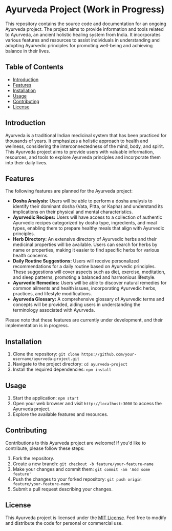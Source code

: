 # Ayurveda Project (Work in Progress)

This repository contains the source code and documentation for an ongoing Ayurveda project. The project aims to provide information and tools related to Ayurveda, an ancient holistic healing system from India. It incorporates various features and resources to assist individuals in understanding and adopting Ayurvedic principles for promoting well-being and achieving balance in their lives.

## Table of Contents

- [Introduction](#introduction)
- [Features](#features)
- [Installation](#installation)
- [Usage](#usage)
- [Contributing](#contributing)
- [License](#license)

## Introduction

Ayurveda is a traditional Indian medicinal system that has been practiced for thousands of years. It emphasizes a holistic approach to health and wellness, considering the interconnectedness of the mind, body, and spirit. This Ayurveda project aims to provide users with valuable information, resources, and tools to explore Ayurveda principles and incorporate them into their daily lives.

## Features

The following features are planned for the Ayurveda project:

- **Dosha Analysis:** Users will be able to perform a dosha analysis to identify their dominant dosha (Vata, Pitta, or Kapha) and understand its implications on their physical and mental characteristics.
- **Ayurvedic Recipes:** Users will have access to a collection of authentic Ayurvedic recipes categorized by dosha type, ingredients, and meal types, enabling them to prepare healthy meals that align with Ayurvedic principles.
- **Herb Directory:** An extensive directory of Ayurvedic herbs and their medicinal properties will be available. Users can search for herbs by name or properties, making it easier to find specific herbs for various health concerns.
- **Daily Routine Suggestions:** Users will receive personalized recommendations for a daily routine based on Ayurvedic principles. These suggestions will cover aspects such as diet, exercise, meditation, and sleep patterns, promoting a balanced and harmonious lifestyle.
- **Ayurvedic Remedies:** Users will be able to discover natural remedies for common ailments and health issues, incorporating Ayurvedic herbs, practices, and lifestyle modifications.
- **Ayurveda Glossary:** A comprehensive glossary of Ayurvedic terms and concepts will be provided, aiding users in understanding the terminology associated with Ayurveda.

Please note that these features are currently under development, and their implementation is in progress.

## Installation

1. Clone the repository: `git clone https://github.com/your-username/ayurveda-project.git`
2. Navigate to the project directory: `cd ayurveda-project`
3. Install the required dependencies: `npm install`

## Usage

1. Start the application: `npm start`
2. Open your web browser and visit `http://localhost:3000` to access the Ayurveda project.
3. Explore the available features and resources.

## Contributing

Contributions to this Ayurveda project are welcome! If you'd like to contribute, please follow these steps:

1. Fork the repository.
2. Create a new branch: `git checkout -b feature/your-feature-name`
3. Make your changes and commit them: `git commit -am 'Add some feature'`
4. Push the changes to your forked repository: `git push origin feature/your-feature-name`
5. Submit a pull request describing your changes.

## License

This Ayurveda project is licensed under the [MIT License](LICENSE). Feel free to modify and distribute the code for personal or commercial use.
